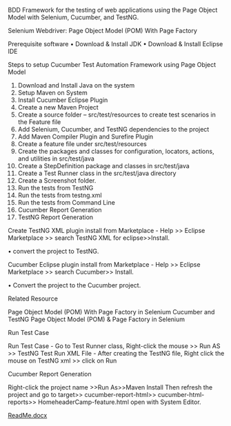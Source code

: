 BDD Framework for the testing of web applications using the Page Object Model with Selenium, Cucumber, and TestNG.

Selenium Webdriver: Page Object Model (POM) With Page Factory


Prerequisite software
•	Download & Install JDK
•	Download & Install Eclipse IDE

Steps to setup Cucumber Test Automation Framework using Page Object Model

1.	Download and Install Java on the system
2.	Setup Maven on System
3.	Install Cucumber Eclipse Plugin 
4.	Create a new Maven Project
5.	Create a source folder – src/test/resources to create test scenarios in the Feature file
6.	Add Selenium, Cucumber, and TestNG dependencies to the project
7.	Add Maven Compiler Plugin and Surefire Plugin
8.	Create a feature file under src/test/resources
9.	Create the packages and classes for configuration, locators, actions, and utilities in src/test/java
10.	Create a StepDefinition package and classes in src/test/java
11.	Create a Test Runner class in the src/test/java directory
12.	Create a Screenshot folder.
13.	Run the tests from TestNG
14.	Run the tests from testng.xml
15.	Run the tests from Command Line
16.	Cucumber Report Generation
17.	TestNG Report Generation

Create TestNG XML plugin install from Marketplace - Help >> Eclipse Marketplace >> search TestNG XML for eclipse>>Install.

•	convert the project to TestNG.

Cucumber Eclipse plugin install from Marketplace - Help >> Eclipse Marketplace >> search Cucumber>> Install.

•	Convert the project to the Cucumber project.

Related Resource

Page Object Model (POM) With Page Factory in Selenium Cucumber and TestNG
Page Object Model (POM) & Page Factory in Selenium

Run Test Case

Run Test Case - Go to Test Runner class, Right-click the mouse >> Run AS >> TestNG Test 
Run XML File - After creating the TestNG file, Right click the mouse on TestNG xml >> click on Run

Cucumber Report Generation

Right-click the project name >>Run As>>Maven Install
Then refresh the project and go to target>> cucumber-report-html>> cucumber-html-reports>> HomeheaderCamp-feature.html open with System Editor.
 

[ReadMe.docx](https://github.com/parufatima/JavaPractice1/files/11183985/ReadMe.docx)

